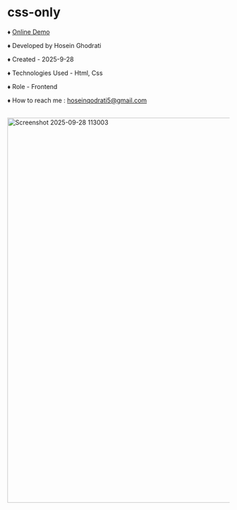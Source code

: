 # css-only


<span>&diams;</span>  <a href="https://hosein-ghodrati.github.io/css-only/">Online Demo</a>

<span>&diams;</span>  Developed by Hosein Ghodrati

<span>&diams;</span>  Created - 2025-9-28

<span>&diams;</span>  Technologies Used - Html, Css

<span>&diams;</span>  Role - Frontend

<span>&diams;</span> How to reach me : hoseinqodrati5@gmail.com
<br>
<br>

<img width="1919" height="872" alt="Screenshot 2025-09-28 113003" src="https://github.com/user-attachments/assets/b7abc4cc-eacc-4f70-9ee1-f732e5ee5804" />
